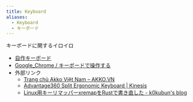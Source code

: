 ```yaml
---
title: Keyboard
aliases:
  - Keyboard
  - キーボード
---
```


キーボードに関するイロイロ

- [自作キーボード](DIY/index.md)
- [Google_Chrome / キーボードで操作する](../../../d/2022/04/05/Google%20Chrome%20%20キーボードで操作する.md)
- 外部リンク
  - [Trang chủ Akko Việt Nam – AKKO\.VN](https://akko.vn/)
  - [Advantage360 Split Ergonomic Keyboard \| Kinesis](https://kinesis-ergo.com/keyboards/advantage360/)
  - [Linux用キーリマッパーxremapをRustで書き直した \- k0kubun's blog](https://k0kubun.hatenablog.com/entry/xremap)

